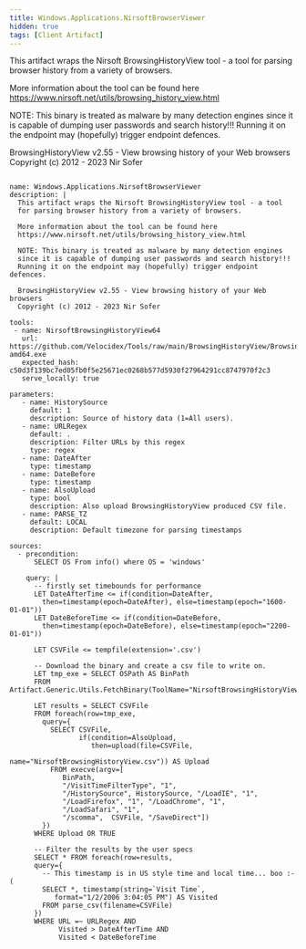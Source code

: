 ```yaml
---
title: Windows.Applications.NirsoftBrowserViewer
hidden: true
tags: [Client Artifact]
---
```


This artifact wraps the Nirsoft BrowsingHistoryView tool - a tool
for parsing browser history from a variety of browsers.

More information about the tool can be found here
https://www.nirsoft.net/utils/browsing_history_view.html

NOTE: This binary is treated as malware by many detection engines
since it is capable of dumping user passwords and search history!!!
Running it on the endpoint may (hopefully) trigger endpoint defences.

BrowsingHistoryView v2.55 - View browsing history of your Web browsers
Copyright (c) 2012 - 2023 Nir Sofer


<pre><code class="language-yaml">
name: Windows.Applications.NirsoftBrowserViewer
description: |
  This artifact wraps the Nirsoft BrowsingHistoryView tool - a tool
  for parsing browser history from a variety of browsers.

  More information about the tool can be found here
  https://www.nirsoft.net/utils/browsing_history_view.html

  NOTE: This binary is treated as malware by many detection engines
  since it is capable of dumping user passwords and search history!!!
  Running it on the endpoint may (hopefully) trigger endpoint defences.

  BrowsingHistoryView v2.55 - View browsing history of your Web browsers
  Copyright (c) 2012 - 2023 Nir Sofer

tools:
 - name: NirsoftBrowsingHistoryView64
   url: https://github.com/Velocidex/Tools/raw/main/BrowsingHistoryView/BrowsingHistoryView-amd64.exe
   expected_hash: c50d3f139bc7ed05fb0f5e25671ec0268b577d5930f27964291cc8747970f2c3
   serve_locally: true

parameters:
   - name: HistorySource
     default: 1
     description: Source of history data (1=All users).
   - name: URLRegex
     default: .
     description: Filter URLs by this regex
     type: regex
   - name: DateAfter
     type: timestamp
   - name: DateBefore
     type: timestamp
   - name: AlsoUpload
     type: bool
     description: Also upload BrowsingHistoryView produced CSV file.
   - name: PARSE_TZ
     default: LOCAL
     description: Default timezone for parsing timestamps

sources:
  - precondition:
      SELECT OS From info() where OS = 'windows'

    query: |
      -- firstly set timebounds for performance
      LET DateAfterTime <= if(condition=DateAfter,
        then=timestamp(epoch=DateAfter), else=timestamp(epoch="1600-01-01"))
      LET DateBeforeTime <= if(condition=DateBefore,
        then=timestamp(epoch=DateBefore), else=timestamp(epoch="2200-01-01"))

      LET CSVFile <= tempfile(extension='.csv')

      -- Download the binary and create a csv file to write on.
      LET tmp_exe = SELECT OSPath AS BinPath
      FROM Artifact.Generic.Utils.FetchBinary(ToolName="NirsoftBrowsingHistoryView64")

      LET results = SELECT CSVFile
      FROM foreach(row=tmp_exe,
        query={
          SELECT CSVFile,
                 if(condition=AlsoUpload,
                    then=upload(file=CSVFile,
                                name="NirsoftBrowsingHistoryView.csv")) AS Upload
          FROM execve(argv=[
             BinPath,
             "/VisitTimeFilterType", "1",
             "/HistorySource", HistorySource, "/LoadIE", "1",
             "/LoadFirefox", "1", "/LoadChrome", "1",
             "/LoadSafari", "1",
             "/scomma",  CSVFile, "/SaveDirect"])
        })
      WHERE Upload OR TRUE

      -- Filter the results by the user specs
      SELECT * FROM foreach(row=results,
      query={
        -- This timestamp is in US style time and local time... boo :-(
        SELECT *, timestamp(string=`Visit Time`,
           format="1/2/2006 3:04:05 PM") AS Visited
        FROM parse_csv(filename=CSVFile)
      })
      WHERE URL =~ URLRegex AND
            Visited > DateAfterTime AND
            Visited < DateBeforeTime

</code></pre>

